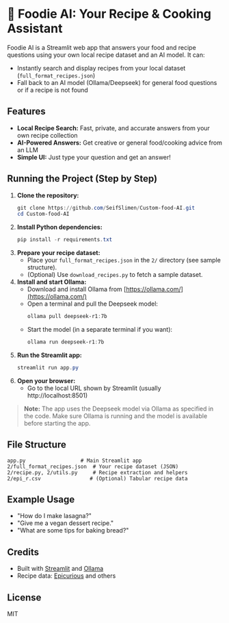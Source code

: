 # 🍲 Foodie AI: Your Recipe & Cooking Assistant

Foodie AI is a Streamlit web app that answers your food and recipe questions using your own local recipe dataset and an AI model. It can:
- Instantly search and display recipes from your local dataset (`full_format_recipes.json`)
- Fall back to an AI model (Ollama/Deepseek) for general food questions or if a recipe is not found

## Features
- **Local Recipe Search:** Fast, private, and accurate answers from your own recipe collection
- **AI-Powered Answers:** Get creative or general food/cooking advice from an LLM
- **Simple UI:** Just type your question and get an answer!

## Running the Project (Step by Step)

1. **Clone the repository:**
   ```powershell
   git clone https://github.com/SeifSlimen/Custom-food-AI.git
   cd Custom-food-AI
   ```
2. **Install Python dependencies:**
   ```powershell
   pip install -r requirements.txt
   ```
3. **Prepare your recipe dataset:**
   - Place your `full_format_recipes.json` in the `2/` directory (see sample structure).
   - (Optional) Use `download_recipes.py` to fetch a sample dataset.
4. **Install and start Ollama:**
   - Download and install Ollama from [https://ollama.com/](https://ollama.com/)
   - Open a terminal and pull the Deepseek model:
     ```powershell
     ollama pull deepseek-r1:7b
     ```
   - Start the model (in a separate terminal if you want):
     ```powershell
     ollama run deepseek-r1:7b
     ```
5. **Run the Streamlit app:**
   ```powershell
   streamlit run app.py
   ```
6. **Open your browser:**
   - Go to the local URL shown by Streamlit (usually http://localhost:8501)

> **Note:** The app uses the Deepseek model via Ollama as specified in the code. Make sure Ollama is running and the model is available before starting the app.

## File Structure
```
app.py                  # Main Streamlit app
2/full_format_recipes.json  # Your recipe dataset (JSON)
2/recipe.py, 2/utils.py     # Recipe extraction and helpers
2/epi_r.csv                # (Optional) Tabular recipe data
```

## Example Usage
- "How do I make lasagna?"
- "Give me a vegan dessert recipe."
- "What are some tips for baking bread?"

## Credits
- Built with [Streamlit](https://streamlit.io/) and [Ollama](https://ollama.com/)
- Recipe data: [Epicurious](https://www.epicurious.com/) and others

## License
MIT